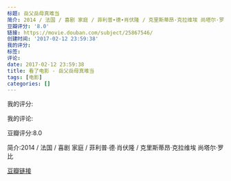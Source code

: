 ```yaml
---
标题: 岳父岳母真难当
简介: 2014 / 法国 / 喜剧 家庭 / 菲利普∙德∙肖伏隆 / 克里斯蒂昂·克拉维埃 尚塔尔·罗比
豆瓣评分: '8.0'
链接: https://movie.douban.com/subject/25867546/
创建时间: '2017-02-12 23:59:38'
我的评分:
标签:
评论:
date: 2017-02-12 23:59:38
title: 看了电影 - 岳父岳母真难当
tags: [电影]
categories: []
---
```


我的评分:

我的评论:

豆瓣评分:8.0

简介:2014 / 法国 / 喜剧 家庭 / 菲利普∙德∙肖伏隆 / 克里斯蒂昂·克拉维埃 尚塔尔·罗比

[豆瓣链接](https://movie.douban.com/subject/25867546/)

